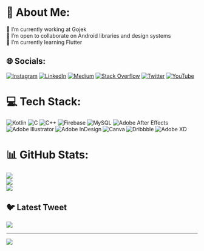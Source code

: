 # 💫 About Me:
🔭 I’m currently working at Gojek<br>👯 I’m open to collaborate on Android libraries and design systems<br>🌱 I’m currently learning Flutter


## 🌐 Socials:
[![Instagram](https://img.shields.io/badge/Instagram-%23E4405F.svg?logo=Instagram&logoColor=white)](https://instagram.com/akanxhi) [![LinkedIn](https://img.shields.io/badge/LinkedIn-%230077B5.svg?logo=linkedin&logoColor=white)](https://linkedin.com/in/akanshi32) [![Medium](https://img.shields.io/badge/Medium-12100E?logo=medium&logoColor=white)](https://medium.com/@akanshi32) [![Stack Overflow](https://img.shields.io/badge/-Stackoverflow-FE7A16?logo=stack-overflow&logoColor=white)](https://stackoverflow.com/users/6067590) [![Twitter](https://img.shields.io/badge/Twitter-%231DA1F2.svg?logo=Twitter&logoColor=white)](https://twitter.com/akanshi_s) [![YouTube](https://img.shields.io/badge/YouTube-%23FF0000.svg?logo=YouTube&logoColor=white)](https://youtube.com/@TheAkanshi) 

# 💻 Tech Stack:
![Kotlin](https://img.shields.io/badge/kotlin-%230095D5.svg?style=for-the-badge&logo=kotlin&logoColor=white) ![C](https://img.shields.io/badge/c-%2300599C.svg?style=for-the-badge&logo=c&logoColor=white) ![C++](https://img.shields.io/badge/c++-%2300599C.svg?style=for-the-badge&logo=c%2B%2B&logoColor=white) ![Firebase](https://img.shields.io/badge/firebase-%23039BE5.svg?style=for-the-badge&logo=firebase) ![MySQL](https://img.shields.io/badge/mysql-%2300f.svg?style=for-the-badge&logo=mysql&logoColor=white) ![Adobe After Effects](https://img.shields.io/badge/Adobe%20After%20Effects-9999FF.svg?style=for-the-badge&logo=Adobe%20After%20Effects&logoColor=white) ![Adobe Illustrator](https://img.shields.io/badge/adobeillustrator-%23FF9A00.svg?style=for-the-badge&logo=adobeillustrator&logoColor=white) ![Adobe InDesign](https://img.shields.io/badge/Adobe%20InDesign-49021F?style=for-the-badge&logo=adobeindesign&logoColor=white) ![Canva](https://img.shields.io/badge/Canva-%2300C4CC.svg?style=for-the-badge&logo=Canva&logoColor=white) ![Dribbble](https://img.shields.io/badge/Dribbble-EA4C89?style=for-the-badge&logo=dribbble&logoColor=white) ![Adobe XD](https://img.shields.io/badge/Adobe%20XD-470137?style=for-the-badge&logo=Adobe%20XD&logoColor=#FF61F6)
# 📊 GitHub Stats:
![](https://github-readme-stats.vercel.app/api?username=akanshi32&theme=dark&hide_border=false&include_all_commits=false&count_private=false)<br/>
![](https://github-readme-streak-stats.herokuapp.com/?user=akanshi32&theme=dark&hide_border=false)<br/>
![](https://github-readme-stats.vercel.app/api/top-langs/?username=akanshi32&theme=dark&hide_border=false&include_all_commits=false&count_private=false&layout=compact)

## 🐦 Latest Tweet
[![](https://gtce.itsvg.in/api?username=akanshi_s)](https://github.com/VishwaGauravIn/github-twitter-card-embed)

---
[![](https://visitcount.itsvg.in/api?id=akanshi32&icon=3&color=5)](https://visitcount.itsvg.in)

<!-- Proudly created with GPRM ( https://gprm.itsvg.in ) -->
